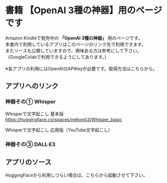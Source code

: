 # 書籍 【OpenAI 3種の神器】用のページです
 
Amazon Kindleで発売中の **「OpenAI 3種の神器」** 用のページです。<br>
本書内で利用しているアプリはこのページのリンク先で利用できます。<br>
またソースも公開していますので、興味ある方は参考にして下さい。<br>
（GoogleColabで利用できるようにしてあります。）<br>
<br>
※各アプリの利用にはOpenAIのAPIKeyが必要です。取得方法はこちらから。

## アプリへのリンク

### 神器その① Whisper
Whisperで文字起こし 基本版<br>
https://huggingface.co/spaces/nekoniii3/Whisper_basic

Whisperで文字起こし 応用版（YouTube文字起こし）<br>


### 神器その③ DALL·E3


## アプリのソース
HuggingFaceから利用しづらい場合は、こちらから起動させて下さい。